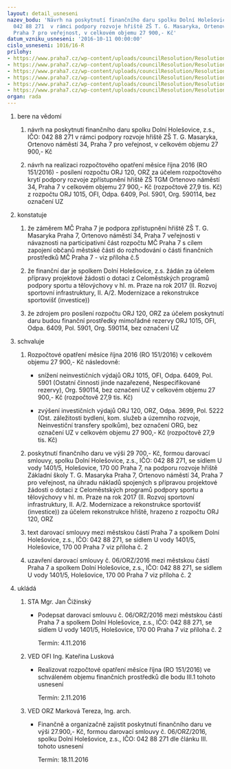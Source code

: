 ```yaml
---
layout: detail_usneseni
nazev_bodu: 'Návrh na poskytnutí finančního daru spolku Dolní Holešovice, z.s., IČO:
  042 88 271  v rámci podpory rozvoje hřiště ZŠ T. G. Masaryka, Ortenovo náměstí 34,
  Praha 7 pro veřejnost, v celkovém objemu 27 900,- Kč'
datum_vzniku_usneseni: '2016-10-11 00:00:00'
cislo_usneseni: 1016/16-R
prilohy:
- https://www.praha7.cz/wp-content/uploads/councilResolution/Resolutions/27897/export/P1duvod~116605.doc
- https://www.praha7.cz/wp-content/uploads/councilResolution/Resolutions/27897/export/P2darovacismlouva~116672.doc
- https://www.praha7.cz/wp-content/uploads/councilResolution/Resolutions/27897/export/vypis907898~116673.pdf
- https://www.praha7.cz/wp-content/uploads/councilResolution/Resolutions/27897/export/ZadostspolekDolniHolesovice~116674.pdf
- https://www.praha7.cz/wp-content/uploads/councilResolution/Resolutions/27897/export/Vysledkyanketyparticipativnirozpocet~116678.pdf
- https://www.praha7.cz/wp-content/uploads/councilResolution/Resolutions/27897/export/export~297625.pdf
organ: rada
---
```

<ol class="urzList_view" id="urzList">
<li class="urzClass1" id=""><span name="1">bere na vědomí</span> 
<ol class="urzOlClass">
<li class="urzClass2" style="TEXT-ALIGN: left" id=""><span><p>návrh na poskytnutí finančního daru spolku Dolní Holešovice, z.s., IČO: 042 88 271 v rámci podpory rozvoje hřiště ZŠ T. G. Masaryka, Ortenovo náměstí 34, Praha 7 pro veřejnost, v celkovém objemu 27 900,- Kč</p></span></li><li style="text-align: left;" id="" class="urzClass2"><span><p>návrh na realizaci rozpočtového opatření měsíce října 2016 (RO 151/2016) - posílení rozpočtu ORJ 120, ORZ za účelem rozpočtového krytí podpory rozvoje zpřístupnění hřiště ZŠ TGM Ortenovo náměstí 34, Praha 7 v celkovém objemu 27 900,- Kč (rozpočtově 27,9 tis. Kč) z rozpočtu ORJ 1015, OFI, Odpa. 6409, Pol. 5901, Org. 590114, bez označení UZ</p></span></li></ol></li>
<li class="urzClass1" id=""><span name="6">konstatuje</span> 
<ol id="" class="urzOlClass">
<li class="urzClass2" style="TEXT-ALIGN: left" id=""><span><p>že záměrem MČ Praha 7 je podpora zpřístupnění hřiště ZŠ T. G. Masaryka Praha 7, Ortenovo náměstí 34, Praha 7 veřejnosti v návaznosti na participativní část rozpočtu MČ Praha 7 s cílem zapojení občanů městské části do rozhodování o části finančních prostředků MČ Praha 7 - viz příloha č.5<br></p></span></li><li style="text-align: left;" id="" class="urzClass2"><span><p>že finanční dar je spolkem Dolní Holešovice, z.s. žádán za účelem přípravy projektové žádosti o dotaci z Celoměstských programů podpory sportu a tělovýchovy v hl. m. Praze na rok 2017 (II. Rozvoj sportovní infrastruktury, II. A/2. Modernizace a rekonstrukce sportovišť (investice))<br></p></span></li>
<li class="urzClass2" style="TEXT-ALIGN: left" id=""><span><p>že zdrojem pro posílení rozpočtu ORJ 120, ORZ za účelem poskytnutí daru budou finanční prostředky mimořádné rezervy ORJ 1015, OFI, Odpa. 6409, Pol. 5901, Org. 590114, bez označení UZ</p></span></li></ol></li>
<li class="urzClass1" id=""><span name="24">schvaluje</span> 
<ol id="" class="urzOlClass">
<li class="urzClass2" style="TEXT-ALIGN: left" id=""><span><p>Rozpočtové opatření měsíce října 2016 (RO 151/2016) v celkovém objemu 27 900,- Kč následovně:</p></span>
<ul class="urzUlClass">
<li class="urzClass3" style="TEXT-ALIGN: left" id=""><span><p>snížení neinvestičních výdajů ORJ 1015, OFI, Odpa. 6409, Pol. 5901 (Ostatní činnosti jinde nazařezené, Nespecifikované rezervy), Org. 590114, bez označení UZ v celkovém objemu 27 900,- Kč (rozpočtově 27,9 tis. Kč)<br></p></span></li>
<li class="urzClass3" style="TEXT-ALIGN: left" id=""><span><p>zvýšení investičních výdajů ORJ 120, ORZ, Odpa. 3699, Pol. 5222 (Ost. záležitosti bydlení, kom. služeb a územního rozvoje, Neinvestiční transfery spolkům), bez označení ORG, bez označení UZ v celkovém objemu 27 900,- Kč (rozpočtově 27,9 tis. Kč)<br></p></span></li></ul></li><li style="text-align: left;" id="" class="urzClass2"><span><p>poskytnutí finančního daru ve výši 29 700,- Kč, formou darovací smlouvy, spolku Dolní Holešovice, z.s., IČO: 042 88 271, se sídlem U vody 1401/5, Holešovice, 170 00 Praha 7, na podporu rozvoje hřiště Základní školy T. G. Masaryka Praha 7, Ortenovo náměstí 34, Praha 7 pro veřejnost, na úhradu nákladů spojených s přípravou projektové žádosti o dotaci z&nbsp;Celoměstských programů podpory sportu a tělovýchovy v hl. m. Praze na rok 2017 (II. Rozvoj sportovní infrastruktury, II. A/2. Modernizace a rekonstrukce sportovišť (investice)) za účelem rekonstrukce hřiště, hrazeno z rozpočtu ORJ 120, ORZ</p></span></li><li style="text-align: left;" id="" class="urzClass2"><span><p>text darovací smlouvy mezi městskou částí Praha 7 a spolkem Dolní Holešovice, z.s., IČO: 042 88 271, se sídlem U vody 1401/5, Holešovice, 170 00 Praha 7 viz příloha č. 2</p></span></li><li style="text-align: left;" id="" class="urzClass2"><span><p>uzavření darovací smlouvy č.&nbsp;06/ORZ/2016 mezi městskou částí Praha 7 a spolkem Dolní Holešovice, z.s., IČO: 042 88 271, se sídlem U vody 1401/5, Holešovice, 170 00 Praha 7 viz příloha č. 2</p></span></li></ol></li><li class="urzClass1" id="urzUkoly"><span name="1">ukládá</span><ol class="urzOlClass"><li class="urzClass2"><span><p>STA Mgr. Jan Čižinský</p></span><ul class="urzUlClass"><li class="urzClass3"><span><p>Podepsat darovací smlouvu č. 06/ORZ/2016 mezi městskou částí Praha 7 a spolkem Dolní Holešovice, z.s., IČO: 042 88 271, se sídlem U vody 1401/5, Holešovice, 170 00 Praha 7 viz příloha č. 2</p></span><span class="urzUkolTermin">  Termín:&nbsp;4.11.2016</span></li></ul></li><li class="urzClass2"><span><p>VED OFI Ing. Kateřina Lusková</p></span><ul class="urzUlClass"><li class="urzClass3"><span><p>Realizovat rozpočtové opatření měsíce října (RO 151/2016) ve schváleném objemu finančních prostředků dle bodu III.1 tohoto usnesení</p></span><span class="urzUkolTermin">  Termín:&nbsp;2.11.2016</span></li></ul></li><li class="urzClass2"><span><p>VED ORZ Marková Tereza, Ing. arch.</p></span><ul class="urzUlClass"><li class="urzClass3"><span><p>Finančně a organizačně zajistit poskytnutí finančního daru ve výši 27.900,- Kč, formou darovací smlouvy č. 06/ORZ/2016, spolku Dolní Holešovice, z.s., IČO: 042 88 271 dle článku III. tohoto usnesení</p></span><span class="urzUkolTermin">  Termín:&nbsp;18.11.2016</span></li></ul></li></ol></li>
</ol>